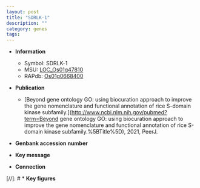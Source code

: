 ```yaml
---
layout: post
title: "SDRLK-1"
description: ""
category: genes
tags: 
---
```


* **Information**  
    + Symbol: SDRLK-1  
    + MSU: [LOC_Os01g47810](http://rice.uga.edu/cgi-bin/ORF_infopage.cgi?orf=LOC_Os01g47810)  
    + RAPdb: [Os01g0668400](http://rapdb.dna.affrc.go.jp/viewer/gbrowse_details/irgsp1?name=Os01g0668400)  

* **Publication**  
    + [Beyond gene ontology GO: using biocuration approach to improve the gene nomenclature and functional annotation of rice S-domain kinase subfamily.](http://www.ncbi.nlm.nih.gov/pubmed?term=Beyond gene ontology GO: using biocuration approach to improve the gene nomenclature and functional annotation of rice S-domain kinase subfamily.%5BTitle%5D), 2021, PeerJ.

* **Genbank accession number**  

* **Key message**  

* **Connection**  

[//]: # * **Key figures**  


